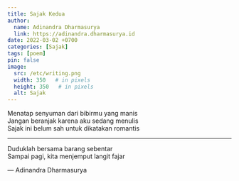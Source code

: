 ```yaml
---
title: Sajak Kedua
author:
  name: Adinandra Dharmasurya
  link: https://adinandra.dharmasurya.id
date: 2022-03-02 +0700
categories: [Sajak]
tags: [poem]
pin: false
image:
  src: /etc/writing.png
  width: 350   # in pixels
  height: 350   # in pixels
  alt: Sajak
---
```


Menatap senyuman dari bibirmu yang manis  
Jangan beranjak karena aku sedang menulis  
Sajak ini belum sah untuk dikatakan romantis  

---

Duduklah bersama barang sebentar  
Sampai pagi, kita menjemput langit fajar

&mdash; Adinandra Dharmasurya